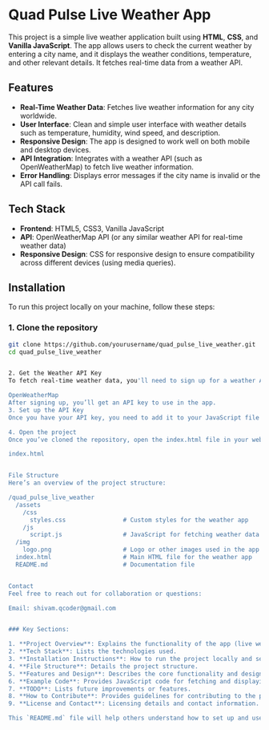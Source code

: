 # Quad Pulse Live Weather App

This project is a simple live weather application built using **HTML**, **CSS**, and **Vanilla JavaScript**. The app allows users to check the current weather by entering a city name, and it displays the weather conditions, temperature, and other relevant details. It fetches real-time data from a weather API.

## Features

- **Real-Time Weather Data**: Fetches live weather information for any city worldwide.
- **User Interface**: Clean and simple user interface with weather details such as temperature, humidity, wind speed, and description.
- **Responsive Design**: The app is designed to work well on both mobile and desktop devices.
- **API Integration**: Integrates with a weather API (such as OpenWeatherMap) to fetch live weather information.
- **Error Handling**: Displays error messages if the city name is invalid or the API call fails.

## Tech Stack

- **Frontend**: HTML5, CSS3, Vanilla JavaScript
- **API**: OpenWeatherMap API (or any similar weather API for real-time weather data)
- **Responsive Design**: CSS for responsive design to ensure compatibility across different devices (using media queries).

## Installation

To run this project locally on your machine, follow these steps:

### 1. Clone the repository

```bash
git clone https://github.com/yourusername/quad_pulse_live_weather.git
cd quad_pulse_live_weather


2. Get the Weather API Key
To fetch real-time weather data, you'll need to sign up for a weather API key from OpenWeatherMap or another weather API service.

OpenWeatherMap
After signing up, you’ll get an API key to use in the app.
3. Set up the API Key
Once you have your API key, you need to add it to your JavaScript file to make the API requests.

4. Open the project
Once you’ve cloned the repository, open the index.html file in your web browser.

index.html


File Structure
Here’s an overview of the project structure:

/quad_pulse_live_weather
  /assets
    /css
      styles.css                # Custom styles for the weather app
    /js
      script.js                 # JavaScript for fetching weather data and app logic
  /img
    logo.png                    # Logo or other images used in the app
  index.html                    # Main HTML file for the weather app
  README.md                     # Documentation file


Contact
Feel free to reach out for collaboration or questions:

Email: shivam.qcoder@gmail.com


### Key Sections:

1. **Project Overview**: Explains the functionality of the app (live weather data display).
2. **Tech Stack**: Lists the technologies used.
3. **Installation Instructions**: How to run the project locally and set up the API.
4. **File Structure**: Details the project structure.
5. **Features and Design**: Describes the core functionality and design aspects.
6. **Example Code**: Provides JavaScript code for fetching and displaying weather data.
7. **TODO**: Lists future improvements or features.
8. **How to Contribute**: Provides guidelines for contributing to the project.
9. **License and Contact**: Licensing details and contact information.

This `README.md` file will help others understand how to set up and use the **Quad Pulse Live Weather App**.

